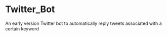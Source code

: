 # Twitter_Bot
An early version Twitter bot to automatically reply tweets associated with a certain keyword
